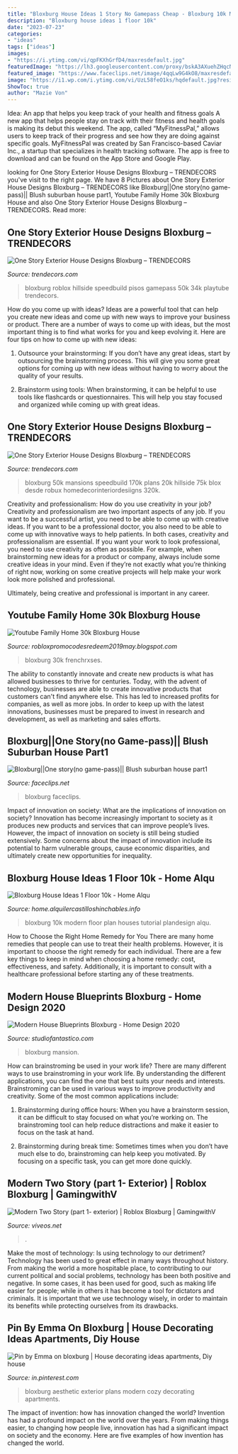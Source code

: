 ```yaml
---
title: "Bloxburg House Ideas 1 Story No Gamepass Cheap - Bloxburg 10k Modern Floor Plan Houses Tutorial Plandesign Alqu"
description: "Bloxburg house ideas 1 floor 10k"
date: "2023-07-23"
categories:
- "ideas"
tags: ["ideas"]
images:
- "https://i.ytimg.com/vi/qpFKXhGrfD4/maxresdefault.jpg"
featuredImage: "https://lh3.googleusercontent.com/proxy/bskA3AXuehZHqcNhTLtp_8DwEx4C8Ddx8rhHXA90um_mhwtaFQVT4J9JYPgYus7zyyaGRLM0c_BTnc-8FjgMpvrgTQ=w1200-h630-p-k-no-nu"
featured_image: "https://www.faceclips.net/image/4qqLw9G4kO8/maxresdefault.jpg"
image: "https://i1.wp.com/i.ytimg.com/vi/UzL58feO1ks/hqdefault.jpg?resize=480%2C360&amp;ssl=1"
ShowToc: true
author: "Mazie Von"
---
```



Idea: An app that helps you keep track of your health and fitness goals
A new app that helps people stay on track with their fitness and health goals is making its debut this weekend. The app, called “MyFitnessPal,” allows users to keep track of their progress and see how they are doing against specific goals. MyFitnessPal was created by San Francisco-based Caviar Inc., a startup that specializes in health tracking software. The app is free to download and can be found on the App Store and Google Play.

	

		
looking for One Story Exterior House Designs Bloxburg – TRENDECORS you've visit to the right page. We have 8 Pictures about One Story Exterior House Designs Bloxburg – TRENDECORS like Bloxburg||One story(no game-pass)|| Blush suburban house part1, Youtube Family Home 30k Bloxburg House and also One Story Exterior House Designs Bloxburg – TRENDECORS. Read more:
		
    
## One Story Exterior House Designs Bloxburg – TRENDECORS

<img loading=lazy src="https://i1.wp.com/i.pinimg.com/originals/6d/94/8b/6d948b4648cd883c13f52184a7cdccf7.jpg?w=1140&amp;ssl=1" onerror="this.onerror=null;this.src='https://tse3.mm.bing.net/th?id=OIP.xJAmylpfc4ThZb_fJzb8LAHaEK&amp;pid=15.1';" alt="One Story Exterior House Designs Bloxburg – TRENDECORS">

_Source: trendecors.com_

>bloxburg roblox hillside speedbuild pisos gamepass 50k 34k playtube trendecors. 

	

How do you come up with ideas?
Ideas are a powerful tool that can help you create new ideas and come up with new ways to improve your business or product. There are a number of ways to come up with ideas, but the most important thing is to find what works for you and keep evolving it. Here are four tips on how to come up with new ideas:
1. Outsource your brainstorming: If you don’t have any great ideas, start by outsourcing the brainstorming process. This will give you some great options for coming up with new ideas without having to worry about the quality of your results.

2. Brainstorm using tools: When brainstorming, it can be helpful to use tools like flashcards or questionnaires. This will help you stay focused and organized while coming up with great ideas.


    
## One Story Exterior House Designs Bloxburg – TRENDECORS

<img loading=lazy src="https://i2.wp.com/i.pinimg.com/originals/a4/bc/51/a4bc51c8f7905384b6e26d5ffbe9a53f.jpg?ssl=1" onerror="this.onerror=null;this.src='https://tse4.mm.bing.net/th?id=OIP.UvMG7-rxERLo83Nda2KXMwHaEK&amp;pid=15.1';" alt="One Story Exterior House Designs Bloxburg – TRENDECORS">

_Source: trendecors.com_

>bloxburg 50k mansions speedbuild 170k plans 20k hillside 75k blox desde robux homedecorinteriordesiigns 320k. 

	

Creativity and professionalism: How do you use creativity in your job?
Creativity and professionalism are two important aspects of any job. If you want to be a successful artist, you need to be able to come up with creative ideas. If you want to be a professional doctor, you also need to be able to come up with innovative ways to help patients. In both cases, creativity and professionalism are essential.
If you want your work to look professional, you need to use creativity as often as possible. For example, when brainstorming new ideas for a product or company, always include some creative ideas in your mind. Even if they’re not exactly what you’re thinking of right now, working on some creative projects will help make your work look more polished and professional.

Ultimately, being creative and professional is important in any career.

    
## Youtube Family Home 30k Bloxburg House

<img loading=lazy src="https://lh3.googleusercontent.com/proxy/bskA3AXuehZHqcNhTLtp_8DwEx4C8Ddx8rhHXA90um_mhwtaFQVT4J9JYPgYus7zyyaGRLM0c_BTnc-8FjgMpvrgTQ=w1200-h630-p-k-no-nu" onerror="this.onerror=null;this.src='https://tse1.mm.bing.net/th?id=OIP.qZ8Tdn6J2DRKZ8SHwJ8BzgHaD2&amp;pid=15.1';" alt="Youtube Family Home 30k Bloxburg House">

_Source: robloxpromocodesredeem2019may.blogspot.com_

>bloxburg 30k frenchrxses. 

	

The ability to constantly innovate and create new products is what has allowed businesses to thrive for centuries. Today, with the advent of technology, businesses are able to create innovative products that customers can't find anywhere else. This has led to increased profits for companies, as well as more jobs. In order to keep up with the latest innovations, businesses must be prepared to invest in research and development, as well as marketing and sales efforts.

    
## Bloxburg||One Story(no Game-pass)|| Blush Suburban House Part1

<img loading=lazy src="https://www.faceclips.net/image/4qqLw9G4kO8/maxresdefault.jpg" onerror="this.onerror=null;this.src='https://tse3.mm.bing.net/th?id=OIP.rhi95aDOXHcm5fnb88mbgQHaEK&amp;pid=15.1';" alt="Bloxburg||One story(no game-pass)|| Blush suburban house part1">

_Source: faceclips.net_

>bloxburg faceclips. 

	

Impact of innovation on society: What are the implications of innovation on society?
Innovation has become increasingly important to society as it produces new products and services that can improve people’s lives. However, the impact of innovation on society is still being studied extensively. Some concerns about the impact of innovation include its potential to harm vulnerable groups, cause economic disparities, and ultimately create new opportunities for inequality.

    
## Bloxburg House Ideas 1 Floor 10k - Home Alqu

<img loading=lazy src="https://i1.wp.com/i.ytimg.com/vi/UzL58feO1ks/hqdefault.jpg?resize=480%2C360&amp;ssl=1" onerror="this.onerror=null;this.src='https://tse2.mm.bing.net/th?id=OIP.eWi3mP4L74ZmLxBMCtpkOAHaFj&amp;pid=15.1';" alt="Bloxburg House Ideas 1 Floor 10k - Home Alqu">

_Source: home.alquilercastilloshinchables.info_

>bloxburg 10k modern floor plan houses tutorial plandesign alqu. 

	

How to Choose the Right Home Remedy for You
There are many home remedies that people can use to treat their health problems. However, it is important to choose the right remedy for each individual. There are a few key things to keep in mind when choosing a home remedy: cost, effectiveness, and safety. Additionally, it is important to consult with a healthcare professional before starting any of these treatments.

    
## Modern House Blueprints Bloxburg - Home Design 2020

<img loading=lazy src="https://i.ytimg.com/vi/qpFKXhGrfD4/maxresdefault.jpg" onerror="this.onerror=null;this.src='https://tse4.mm.bing.net/th?id=OIP.AA7pdmg2wCzzMF07SkrWngHaEK&amp;pid=15.1';" alt="Modern House Blueprints Bloxburg - Home Design 2020">

_Source: studiofantastico.com_

>bloxburg mansion. 

	

How can brainstroming be used in your work life?
There are many different ways to use brainstroming in your work life. By understanding the different applications, you can find the one that best suits your needs and interests. Brainstroming can be used in various ways to improve productivity and creativity. Some of the most common applications include:
1) Brainstorming during office hours: When you have a brainstorm session, it can be difficult to stay focused on what you’re working on. The brainstroming tool can help reduce distractions and make it easier to focus on the task at hand.

2) Brainstorming during break time: Sometimes times when you don’t have much else to do, brainstroming can help keep you motivated. By focusing on a specific task, you can get more done quickly.

    
## Modern Two Story (part 1- Exterior) | Roblox Bloxburg | GamingwithV

<img loading=lazy src="https://www.viveos.net/image/EHHrz7t2cLc/maxresdefault.jpg" onerror="this.onerror=null;this.src='https://tse1.mm.bing.net/th?id=OIP.u4r-bYJE4pyNtlA5Z70hqwHaEK&amp;pid=15.1';" alt="Modern Two Story (part 1- exterior) | Roblox Bloxburg | GamingwithV">

_Source: viveos.net_

>. 

	

Make the most of technology: Is using technology to our detriment?
Technology has been used to great effect in many ways throughout history. From making the world a more hospitable place, to contributing to our current political and social problems, technology has been both positive and negative. In some cases, it has been used for good, such as making life easier for people; while in others it has become a tool for dictators and criminals. It is important that we use technology wisely, in order to maintain its benefits while protecting ourselves from its drawbacks.

    
## Pin By Emma On Bloxburg | House Decorating Ideas Apartments, Diy House

<img loading=lazy src="https://i.pinimg.com/originals/43/12/26/4312269e60116e619e09a9ff3a2c7d5c.png" onerror="this.onerror=null;this.src='https://tse2.mm.bing.net/th?id=OIP.sTDbftyA4sJheoQV1S4MRgHaEK&amp;pid=15.1';" alt="Pin by Emma on bloxburg | House decorating ideas apartments, Diy house">

_Source: in.pinterest.com_

>bloxburg aesthetic exterior plans modern cozy decorating apartments. 

	

The impact of invention: how has innovation changed the world?
Invention has had a profound impact on the world over the years. From making things easier, to changing how people live, innovation has had a significant impact on society and the economy. Here are five examples of how invention has changed the world.

